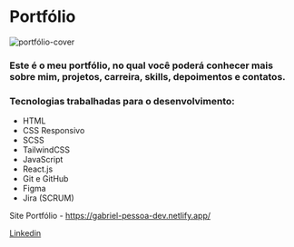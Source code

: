 # Portfólio

![portfólio-cover](https://github.com/user-attachments/assets/dfaceeac-ba99-464b-96bd-6473705c6907)

### Este é o meu portfólio, no qual você poderá conhecer mais sobre mim, projetos, carreira, skills, depoimentos e contatos.

### Tecnologias trabalhadas para o desenvolvimento:
- HTML
- CSS Responsivo
- SCSS
- TailwindCSS
- JavaScript
- React.js
- Git e GitHub
- Figma
- Jira (SCRUM)

Site Portfólio - https://gabriel-pessoa-dev.netlify.app/

<a href="https://www.linkedin.com/in/gabriel-pessoa-27239427b/" target="_blank">Linkedin</a>

